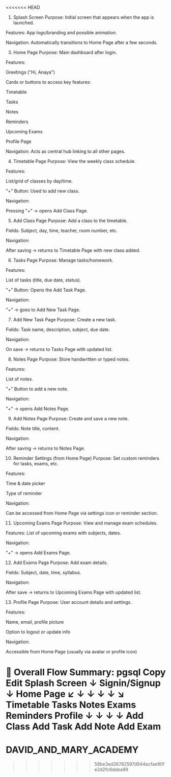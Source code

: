 <<<<<<< HEAD
1. Splash Screen
Purpose: Initial screen that appears when the app is launched.

Features: App logo/branding and possible animation.

Navigation: Automatically transitions to Home Page after a few seconds.


3. Home Page
Purpose: Main dashboard after login.

Features:

Greetings ("Hi, Anaya")

Cards or buttons to access key features:

Timetable

Tasks

Notes

Reminders

Upcoming Exams

Profile Page

Navigation: Acts as central hub linking to all other pages.

4. Timetable Page
Purpose: View the weekly class schedule.

Features:

List/grid of classes by day/time.

"+" Button: Used to add new class.

Navigation:

Pressing "+" → opens Add Class Page.

5. Add Class Page
Purpose: Add a class to the timetable.

Fields: Subject, day, time, teacher, room number, etc.

Navigation:

After saving → returns to Timetable Page with new class added.

6. Tasks Page
Purpose: Manage tasks/homework.

Features:

List of tasks (title, due date, status).

"+" Button: Opens the Add Task Page.

Navigation:

"+" → goes to Add New Task Page.

7. Add New Task Page
Purpose: Create a new task.

Fields: Task name, description, subject, due date.

Navigation:

On save → returns to Tasks Page with updated list.

8. Notes Page
Purpose: Store handwritten or typed notes.

Features:

List of notes.

"+" Button to add a new note.

Navigation:

"+" → opens Add Notes Page.

9. Add Notes Page
Purpose: Create and save a new note.

Fields: Note title, content.

Navigation:

After saving → returns to Notes Page.

10. Reminder Settings (from Home Page)
Purpose: Set custom reminders for tasks, exams, etc.

Features:

Time & date picker

Type of reminder

Navigation:

Can be accessed from Home Page via settings icon or reminder section.

11. Upcoming Exams Page
Purpose: View and manage exam schedules.

Features: List of upcoming exams with subjects, dates.

Navigation:

"+" → opens Add Exams Page.

12. Add Exams Page
Purpose: Add exam details.

Fields: Subject, date, time, syllabus.

Navigation:

After save → returns to Upcoming Exams Page with updated list.

13. Profile Page
Purpose: User account details and settings.

Features:

Name, email, profile picture

Option to logout or update info

Navigation:

Accessible from Home Page (usually via avatar or profile icon)

🔁 Overall Flow Summary:
pgsql
Copy
Edit
Splash Screen 
   ↓ 
Signin/Signup 
   ↓ 
Home Page 
   ↙     ↓      ↓       ↓       ↓        ↘
Timetable Tasks Notes Exams Reminders Profile
   ↓        ↓     ↓      ↓
Add Class  Add Task Add Note Add Exam
=======
# DAVID_AND_MARY_ACADEMY
>>>>>>> 58be3ed26782597d944acfae90fe2d2fc6deba99
